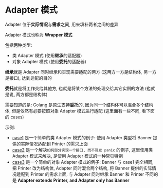 # Adapter 模式

Adapter 位于**实际情况**与**需求**之间, 用来填补两者之间的差异

Adapter 模式也称为 **Wrapper 模式**

包括两种类型:

- 类 Adapter 模式 (使用**继承**的适配器)
- 对象 Adapter 模式 (使用**委托**的适配器)

**继承**就是 Adapter 同时继承和实现需要适配的两方 (这两方一方是结构体, 另一方是接口), 达到适配的目的

**委托**就是将工作交给其他方, 也就是将某个方法的处理交给其它实例的方法 (也就是说, 两方都是结构体)

需要知道的是: Golang 是原生支持**委托**的, 因为同一个结构体可以混合多个结构体, 但是依然有必要按照对象 Adapter 模式进行适配 (这里面有一些不同, 看下面的 cases)

示例:

- [case1](./case1) 是一个简单的类 Adapter 模式的例子: 使用 Adapter 类型将 Banner 提供的实际情况适配到 Printer 的需求上面
- [case2](./case2) 是一个解决`如何部分实现一个接口, 而不引发 panic` 的例子, 这里使用类 Adapter 模式来解决, 是使用 Adapter 模式的一种常见特例
- [case3](./case3) 是一个简单的对象 Adapter 模式的例子: Banner 与 case1 完全相同, 把 Printer 改为结构体, Adapter 同时混合两个结构, 将 Banner 提供的实际情况适配到 Printer 的需求上面, 与 Adapter 同时继承 Banner 和 Printer 不同的是 **Adapter extends Printer, and Adapter only has Banner**
